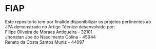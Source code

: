 # FIAP

Este repositorio tem por finalide disponibilizar os projetos pertinentes ao JPA demonstrado no Artigo Técnico desenvolvido por:<br>
Filipe Oliveira de Moraes Antiqueira - 32101<br>
Jhonatan Joe do Nascimento Colina - 45944<br>
Renato da Costa Santos Muniz - 44097
